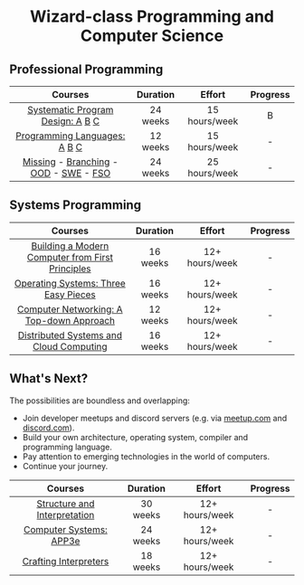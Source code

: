 <div align="center" style="text-align: center">
<h1>Wizard-class Programming and Computer Science</h1>
</div>

## Professional Programming
Courses | Duration | Effort | Progress
:--: | :--: | :--: | :--:
[Systematic Program Design: A](https://www.edx.org/learn/coding/university-of-british-columbia-how-to-code-simple-data) [B](https://www.edx.org/learn/coding/university-of-british-columbia-how-to-code-complex-data) [C](https://course.ccs.neu.edu/cs2510sp22/index.html)  | 24 weeks | 15 hours/week | B
[Programming Languages: A](https://www.coursera.org/learn/programming-languages) [B](https://www.coursera.org/learn/programming-languages-part-b) [C](https://www.coursera.org/learn/programming-languages-part-c) | 12 weeks | 15 hours/week | -
[Missing](https://missing.csail.mit.edu/) - [Branching](https://learngitbranching.js.org/) - [OOD](https://course.ccs.neu.edu/cs3500f19/) - [SWE](https://www.edx.org/learn/software-engineering/university-of-british-columbia-software-engineering-introduction) - [FSO](https://fullstackopen.com/en/)  | 24 weeks | 25 hours/week | -

## Systems Programming
Courses | Duration | Effort | Progress
:--: | :--: | :--:   | :--:
[Building a Modern Computer from First Principles](https://www.nand2tetris.org/) | 16 weeks | 12+ hours/week | -
[Operating Systems: Three Easy Pieces](coursepages/ostep/README.md) | 16 weeks | 12+ hours/week | -
[Computer Networking: A Top-down](http://gaia.cs.umass.edu/kurose_ross/online_lectures.htm)[ Approach](http://gaia.cs.umass.edu/kurose_ross/wireshark.php) | 12 weeks | 12+ hours/week | -
[Distributed Systems and Cloud Computing](https://www.coursera.org/specializations/cloud-computing) | 16 weeks | 12+ hours/week | -

## What's Next?
The possibilities are boundless and overlapping:
- Join developer meetups and discord servers (e.g. via [meetup.com](https://www.meetup.com/) and [discord.com](https://www.discord.com)).
- Build your own architecture, operating system, compiler and programming language.
- Pay attention to emerging technologies in the world of computers.
- Continue your journey.

Courses | Duration | Effort | Progress
:--: | :--: | :--:   | :--:
[Structure and Interpretation](https://mitp-content-server.mit.edu/books/content/sectbyfn/books_pres_0/6515/sicp.zip/index.html) | 30 weeks | 12+ hours/week | -
[Computer Systems: APP3e](https://csapp.cs.cmu.edu/) | 24 weeks | 12+ hours/week | -
[Crafting Interpreters](https://craftinginterpreters.com/)  | 18 weeks | 12+ hours/week | -
